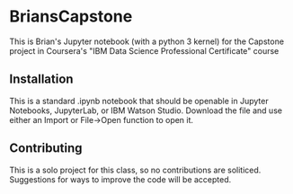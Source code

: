# BriansCapstone

This is Brian's Jupyter notebook (with a python 3 kernel) for the Capstone project in Coursera's "IBM Data Science Professional Certificate" course

## Installation

This is a standard .ipynb notebook that should be openable in Jupyter Notebooks, JupyterLab, or IBM Watson Studio.
Download the file and use either an Import or File->Open function to open it.


## Contributing
This is a solo project for this class, so no contributions are soliticed. Suggestions for ways to improve the code will be accepted.
